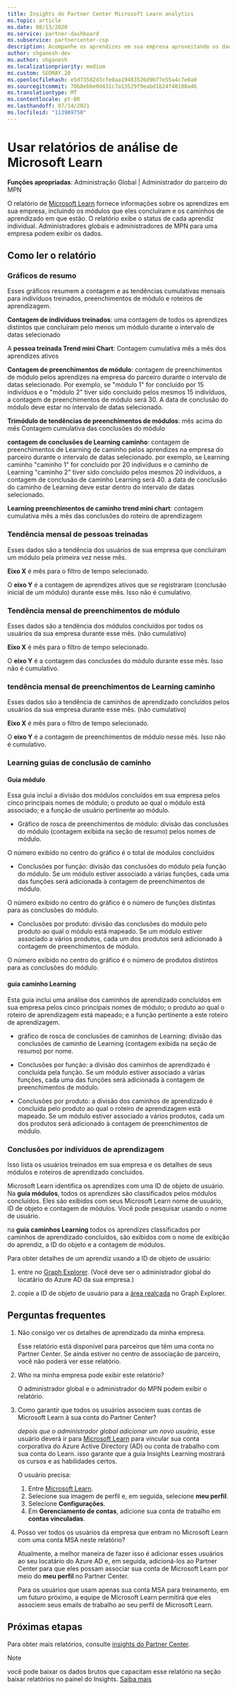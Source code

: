 ```yaml
---
title: Insights do Partner Center Microsoft Learn analytics
ms.topic: article
ms.date: 08/13/2020
ms.service: partner-dashboard
ms.subservice: partnercenter-csp
description: Acompanhe os aprendizes em sua empresa aproveitando os dados em treinamento individual, módulos concluídos, caminhos de aprendizado concluídos e muito mais.
author: shganesh-dev
ms.author: shganesh
ms.localizationpriority: medium
ms.custom: SEOMAY.20
ms.openlocfilehash: e5d73582d3cfe0aa19483526d9b77e55a4c7e0a0
ms.sourcegitcommit: 70b8ebbe0d431c7a13529f9eabd1b24f40108a46
ms.translationtype: MT
ms.contentlocale: pt-BR
ms.lasthandoff: 07/14/2021
ms.locfileid: "113989750"
---
```

# <a name="use-microsoft-learn-analytics-reports"></a>Usar relatórios de análise de Microsoft Learn

**Funções apropriadas**: Administração Global | Administrador do parceiro do MPN

O relatório de [Microsoft Learn](/learn/) fornece informações sobre os aprendizes em sua empresa, incluindo os módulos que eles concluíram e os caminhos de aprendizado em que estão. O relatório exibe o status de cada aprendiz individual. Administradores globais e administradores de MPN para uma empresa podem exibir os dados.

## <a name="how-to-read-the-report"></a>Como ler o relatório

### <a name="summary-charts"></a>Gráficos de resumo

Esses gráficos resumem a contagem e as tendências cumulativas mensais para indivíduos treinados, preenchimentos de módulo e roteiros de aprendizagem.

**Contagem de indivíduos treinados**: uma contagem de todos os aprendizes distintos que concluíram pelo menos um módulo durante o intervalo de datas selecionado 

A **pessoa treinada Trend mini Chart**: Contagem cumulativa mês a mês dos aprendizes ativos 

**Contagem de preenchimentos de módulo**: contagem de preenchimentos de módulo pelos aprendizes na empresa do parceiro durante o intervalo de datas selecionado.
Por exemplo, se "módulo 1" for concluído por 15 indivíduos e o "módulo 2" tiver sido concluído pelos mesmos 15 indivíduos, a contagem de preenchimentos de módulo será 30. A data de conclusão do módulo deve estar no intervalo de datas selecionado.

**Trimódulo de tendências de preenchimentos de módulos**: mês acima do mês Contagem cumulativa das conclusões do módulo 

**contagem de conclusões de Learning caminho**: contagem de preenchimentos de Learning de caminho pelos aprendizes na empresa do parceiro durante o intervalo de datas selecionado.
por exemplo, se Learning caminho "caminho 1" for concluído por 20 indivíduos e o caminho de Learning "caminho 2" tiver sido concluído pelos mesmos 20 indivíduos, a contagem de conclusão de caminho Learning será 40. a data de conclusão do caminho de Learning deve estar dentro do intervalo de datas selecionado.

**Learning preenchimentos de caminho trend mini chart**: contagem cumulativa mês a mês das conclusões do roteiro de aprendizagem 

### <a name="trained-individuals-monthly-trend"></a>Tendência mensal de pessoas treinadas

Esses dados são a tendência dos usuários de sua empresa que concluíram um módulo pela primeira vez nesse mês. 

**Eixo X** é mês para o filtro de tempo selecionado. 

O **eixo Y** é a contagem de aprendizes ativos que se registraram (conclusão inicial de um módulo) durante esse mês. Isso não é cumulativo.

### <a name="module-completions-monthly-trend"></a>Tendência mensal de preenchimentos de módulo

Esses dados são a tendência dos módulos concluídos por todos os usuários da sua empresa durante esse mês. (não cumulativo) 

**Eixo X** é mês para o filtro de tempo selecionado. 

O **eixo Y** é a contagem das conclusões do módulo durante esse mês. Isso não é cumulativo.

### <a name="learning-path-completions-monthly-trend"></a>tendência mensal de preenchimentos de Learning caminho

Esses dados são a tendência de caminhos de aprendizado concluídos pelos usuários da sua empresa durante esse mês. (não cumulativo) 

**Eixo X** é mês para o filtro de tempo selecionado. 

O **eixo Y** é a contagem de preenchimentos de módulo nesse mês. Isso não é cumulativo.

### <a name="learning-path-completion-tabs"></a>Learning guias de conclusão de caminho

#### <a name="module-tab"></a>Guia módulo

Essa guia inclui a divisão dos módulos concluídos em sua empresa pelos cinco principais nomes de módulo; o produto ao qual o módulo está associado; e a função de usuário pertinente ao módulo.  

- Gráfico de rosca de preenchimentos de módulo: divisão das conclusões do módulo (contagem exibida na seção de resumo) pelos nomes de módulo.

O número exibido no centro do gráfico é o total de módulos concluídos

- Conclusões por função: divisão das conclusões do módulo pela função do módulo. Se um módulo estiver associado a várias funções, cada uma das funções será adicionada à contagem de preenchimentos de módulo.

O número exibido no centro do gráfico é o número de funções distintas para as conclusões do módulo. 

- Conclusões por produto: divisão das conclusões do módulo pelo produto ao qual o módulo está mapeado. Se um módulo estiver associado a vários produtos, cada um dos produtos será adicionado à contagem de preenchimentos de módulo.    

O número exibido no centro do gráfico é o número de produtos distintos para as conclusões do módulo.  

#### <a name="learning-path-tab"></a>guia caminho Learning

Esta guia inclui uma análise dos caminhos de aprendizado concluídos em sua empresa pelos cinco principais nomes de módulo; o produto ao qual o roteiro de aprendizagem está mapeado; e a função pertinente a este roteiro de aprendizagem.  

- gráfico de rosca de conclusões de caminhos de Learning: divisão das conclusões de caminho de Learning (contagem exibida na seção de resumo) por nome.

- Conclusões por função: a divisão dos caminhos de aprendizado é concluída pela função. Se um módulo estiver associado a várias funções, cada uma das funções será adicionada à contagem de preenchimentos de módulo.

- Conclusões por produto: a divisão dos caminhos de aprendizado é concluída pelo produto ao qual o roteiro de aprendizagem está mapeado. Se um módulo estiver associado a vários produtos, cada um dos produtos será adicionado à contagem de preenchimentos de módulo.

### <a name="completions-by-learning-individuals"></a>Conclusões por indivíduos de aprendizagem

Isso lista os usuários treinados em sua empresa e os detalhes de seus módulos e roteiros de aprendizado concluídos.

Microsoft Learn identifica os aprendizes com uma ID de objeto de usuário. Na **guia módulos**, todos os aprendizes são classificados pelos módulos concluídos. Eles são exibidos com seus Microsoft Learn nome de usuário, ID de objeto e contagem de módulos. Você pode pesquisar usando o nome de usuário. 

na **guia caminhos Learning** todos os aprendizes classificados por caminhos de aprendizado concluídos, são exibidos com o nome de exibição do aprendiz, a ID do objeto e a contagem de módulos.

Para obter detalhes de um aprendiz usando a ID de objeto de usuário: 

1. entre no [Graph Explorer](https://developer.microsoft.com/graph/graph-explorer ). (Você deve ser o administrador global do locatário do Azure AD da sua empresa.)

2. copie a ID de objeto de usuário para a [área realçada](https://graph.microsoft.com/v1.0/users/a9633ad7-c8dc-4587-b119-0bc286b0711f) no Graph Explorer. 

## <a name="frequently-asked-questions-faq"></a>Perguntas frequentes

1. Não consigo ver os detalhes de aprendizado da minha empresa.

   Esse relatório está disponível para parceiros que têm uma conta no Partner Center. Se ainda estiver no centro de associação de parceiro, você não poderá ver esse relatório.

2. Who na minha empresa pode exibir este relatório? 

   O administrador global e o administrador do MPN podem exibir o relatório.

3. Como garantir que todos os usuários associem suas contas de Microsoft Learn à sua conta do Partner Center?

   *depois que o administrador global adicionar um novo usuário*, esse usuário deverá ir para [Microsoft Learn](/learn/) para vincular sua conta corporativa do Azure Active Directory (AD) ou conta de trabalho com sua conta do Learn. isso garante que a guia Insights Learning mostrará os cursos e as habilidades certos.
   
   O usuário precisa:
   
   1. Entre [Microsoft Learn](/learn/).
   2. Selecione sua imagem de perfil e, em seguida, selecione **meu perfil**.
   3. Selecione **Configurações**.
   4. Em **Gerenciamento de contas**, adicione sua conta de trabalho em **contas vinculadas**.

4. Posso ver todos os usuários da empresa que entram no Microsoft Learn com uma conta MSA neste relatório?

   Atualmente, a melhor maneira de fazer isso é adicionar esses usuários ao seu locatário do Azure AD e, em seguida, adicioná-los ao Partner Center para que eles possam associar sua conta de Microsoft Learn por meio do **meu perfil** no Partner Center. 

   Para os usuários que usam apenas sua conta MSA para treinamento, em um futuro próximo, a equipe de Microsoft Learn permitirá que eles associem seus emails de trabalho ao seu perfil de Microsoft Learn. 

## <a name="next-steps"></a>Próximas etapas

Para obter mais relatórios, consulte [insights do Partner Center](partner-center-insights.md).

>[!NOTE] 
> você pode baixar os dados brutos que capacitam esse relatório na seção baixar relatórios no painel do Insights. [Saiba mais](pci-download-reports.md) 
